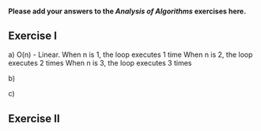 #### Please add your answers to the ***Analysis of  Algorithms*** exercises here.

## Exercise I

a) O(n) - Linear. 
    When n is 1, the loop executes 1 time
    When n is 2, the loop executes 2 times
    When n is 3, the loop executes 3 times


b)


c)

## Exercise II


